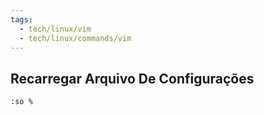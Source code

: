 ```yaml
---
tags:
  - tech/linux/vim
  - tech/linux/commands/vim
---
```

## Recarregar Arquivo De Configurações

`:so %`
